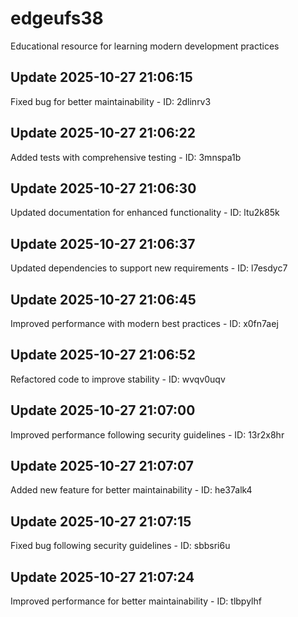 # edgeufs38
Educational resource for learning modern development practices

## Update 2025-10-27 21:06:15
Fixed bug for better maintainability - ID: 2dlinrv3


## Update 2025-10-27 21:06:22
Added tests with comprehensive testing - ID: 3mnspa1b


## Update 2025-10-27 21:06:30
Updated documentation for enhanced functionality - ID: ltu2k85k


## Update 2025-10-27 21:06:37
Updated dependencies to support new requirements - ID: l7esdyc7


## Update 2025-10-27 21:06:45
Improved performance with modern best practices - ID: x0fn7aej


## Update 2025-10-27 21:06:52
Refactored code to improve stability - ID: wvqv0uqv


## Update 2025-10-27 21:07:00
Improved performance following security guidelines - ID: 13r2x8hr


## Update 2025-10-27 21:07:07
Added new feature for better maintainability - ID: he37alk4


## Update 2025-10-27 21:07:15
Fixed bug following security guidelines - ID: sbbsri6u


## Update 2025-10-27 21:07:24
Improved performance for better maintainability - ID: tlbpylhf

